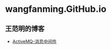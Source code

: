 # wangfanming.GitHub.io
王范明的博客
---
- [ActiveMQ-消息中间件](https://github.com/wangfanming/wangfanming.GitHub.io/blob/master/activemq.md)
